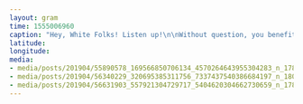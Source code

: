```yaml
---
layout: gram
time: 1555006960
caption: "Hey, White Folks! Listen up!\n\nWithout question, you benefit from a system that holds people of color down. From slavery to Jim Crow to redlining to police brutality. It is your job to understand and acknowledge this reality, then we can truly start to move forward in a real way. /cc @rachel.cargle"
latitude: 
longitude: 
media:
- media/posts/201904/55890578_169566850706134_4570264643955304283_n_17878512841329950.jpg
- media/posts/201904/56340229_320695385311756_7337437540386684197_n_18010756777195858.jpg
- media/posts/201904/56631903_557921304729717_5404620304662730659_n_17874275248342447.jpg
---
```

